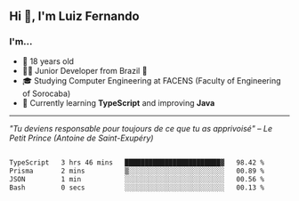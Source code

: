 <h2>Hi 👋, I'm Luiz Fernando</h2>

### I'm...
* 🤟 18 years old
* 👨‍💻 Junior Developer from Brazil 💚
* 🎓 Studying Computer Engineering at FACENS (Faculty of Engineering of Sorocaba)
* 🔭 Currently learning **TypeScript** and improving **Java**

---

_"Tu deviens responsable pour toujours de ce que tu as apprivoisé" – Le Petit Prince (Antoine de Saint-Exupéry)_

##

<!--START_SECTION:waka-->

```txt
TypeScript   3 hrs 46 mins   ████████████████████████▓   98.42 %
Prisma       2 mins          ▒░░░░░░░░░░░░░░░░░░░░░░░░   00.89 %
JSON         1 min           ░░░░░░░░░░░░░░░░░░░░░░░░░   00.56 %
Bash         0 secs          ░░░░░░░░░░░░░░░░░░░░░░░░░   00.13 %
```

<!--END_SECTION:waka-->
